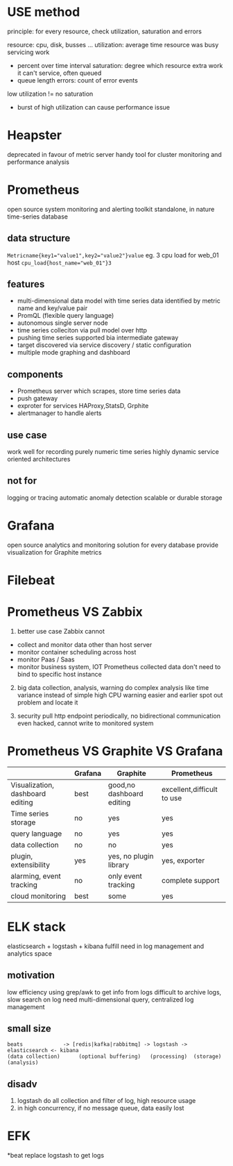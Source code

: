 # USE method
principle: for every resource, check utilization, saturation and errors

resource: cpu, disk, busses ...
utilization: average time resource was busy servicing work
  - percent over time interval
saturation: degree which resource extra work it can't service, often queued
  - queue length
errors: count of error events 

low utilization != no saturation
- burst of high utilization can cause performance issue


# Heapster
deprecated in favour of metric server
handy tool for cluster monitoring and performance analysis

# Prometheus
open source system monitoring and alerting toolkit
standalone, in nature time-series database

## data structure 
`Metricname{key1="value1",key2="value2"}value`
eg. 3 cpu load for web_01 host `cpu_load{host_name="web_01"}3`

## features
- multi-dimensional data model with time series data identified by metric name and key/value pair
- PromQL (flexible query language)
- autonomous single server node
- time series colleciton via pull model over http
- pushing time series supported bia intermediate gateway
- target discovered via service discovery / static configuration
- multiple mode graphing and dashboard

## components
- Prometheus server which scrapes, store time series data
- push gateway
- exproter for services HAProxy,StatsD, Grphite
- alertmanager to handle alerts

## use case
work well for recording purely numeric time series
highly dynamic service oriented architectures  

## not for
logging or tracing
automatic anomaly detection
scalable or durable storage


# Grafana
open source analytics and monitoring solution for every database
provide visualization for Graphite metrics

# Filebeat



# Prometheus VS Zabbix
1. better use case
Zabbix cannot
- collect and monitor data other than host server
- monitor container scheduling across host
- monitor Paas / Saas
- monitor business system, IOT
Prometheus collected data don't need to bind to specific host instance

2. big data collection, analysis, warning
do complex analysis like time variance instead of simple high CPU warning
easier and earlier spot out problem and locate it

3. security
pull http endpoint periodically, no bidirectional communication
even hacked, cannot write to monitored system

# Prometheus VS Graphite VS Grafana
|                                  | Grafana | Graphite                  | Prometheus                 |
|----------------------------------|---------|---------------------------|----------------------------|
| Visualization, dashboard editing | best    | good,no dashboard editing | excellent,difficult to use |
| Time series storage              | no      | yes                       | yes                        |
| query language                   | no      | yes                       | yes                        |
| data collection                  | no      | no                        | yes                        |
| plugin, extensibility            | yes     | yes, no plugin library    | yes, exporter              |
| alarming, event tracking         | no      | only event tracking       | complete support           |
| cloud monitoring                 | best    | some                      | yes                        |



# ELK stack
elasticsearch + logstash + kibana
fulfill need in log management and analytics space

## motivation
low efficiency using grep/awk to get info from logs
difficult to archive logs, slow search on log
need multi-dimensional query, centralized log management

## small size
```
beats             -> [redis|kafka|rabbitmq] -> logstash -> elasticsearch <- kibana
(data collection)      (optional buffering)   (processing)  (storage)      (analysis)
```
## disadv
1. logstash do all collection and filter of log, high resource usage
2. in high concurrency, if no message queue, data easily lost



# EFK
*beat replace logstash to get logs









